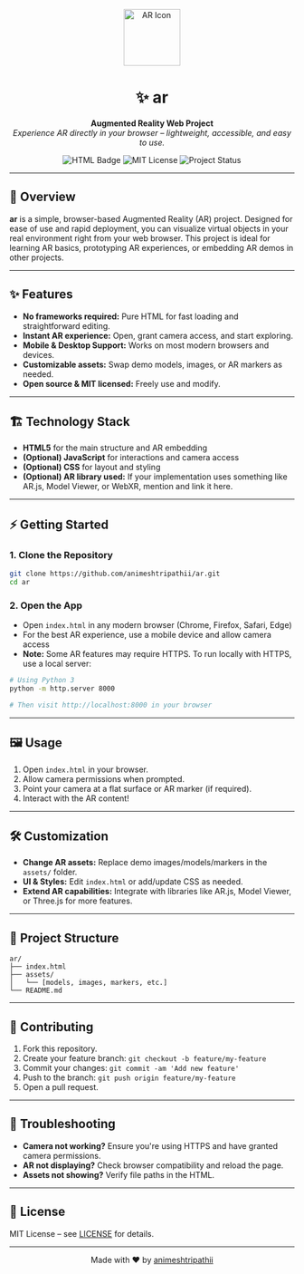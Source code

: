 <p align="center">
  <img src="https://img.icons8.com/ios-filled/100/000000/augmented-reality.png" alt="AR Icon" width="100"/>
</p>

<h1 align="center">✨ ar</h1>

<p align="center">
  <b>Augmented Reality Web Project</b><br>
  <i>Experience AR directly in your browser – lightweight, accessible, and easy to use.</i>
</p>

<p align="center">
  <img src="https://img.shields.io/badge/HTML-orange?logo=html5" alt="HTML Badge"/>
  <img src="https://img.shields.io/badge/License-MIT-blue.svg" alt="MIT License"/>
  <img src="https://img.shields.io/badge/Status-Active-brightgreen" alt="Project Status"/>
</p>

---

## 🚀 Overview

**ar** is a simple, browser-based Augmented Reality (AR) project. Designed for ease of use and rapid deployment, you can visualize virtual objects in your real environment right from your web browser. This project is ideal for learning AR basics, prototyping AR experiences, or embedding AR demos in other projects.

---

## ✨ Features

- **No frameworks required:** Pure HTML for fast loading and straightforward editing.
- **Instant AR experience:** Open, grant camera access, and start exploring.
- **Mobile & Desktop Support:** Works on most modern browsers and devices.
- **Customizable assets:** Swap demo models, images, or AR markers as needed.
- **Open source & MIT licensed:** Freely use and modify.

---

## 🏗️ Technology Stack

- **HTML5** for the main structure and AR embedding
- **(Optional) JavaScript** for interactions and camera access
- **(Optional) CSS** for layout and styling
- **(Optional) AR library used:** If your implementation uses something like AR.js, Model Viewer, or WebXR, mention and link it here.

---

## ⚡️ Getting Started

### 1. Clone the Repository

```bash
git clone https://github.com/animeshtripathii/ar.git
cd ar
```

### 2. Open the App

- Open `index.html` in any modern browser (Chrome, Firefox, Safari, Edge)
- For the best AR experience, use a mobile device and allow camera access
- **Note:** Some AR features may require HTTPS. To run locally with HTTPS, use a local server:

```bash
# Using Python 3
python -m http.server 8000

# Then visit http://localhost:8000 in your browser
```

---

## 🖼️ Usage

1. Open `index.html` in your browser.
2. Allow camera permissions when prompted.
3. Point your camera at a flat surface or AR marker (if required).
4. Interact with the AR content!

---

## 🛠️ Customization

- **Change AR assets:** Replace demo images/models/markers in the `assets/` folder.
- **UI & Styles:** Edit `index.html` or add/update CSS as needed.
- **Extend AR capabilities:** Integrate with libraries like AR.js, Model Viewer, or Three.js for more features.

---

## 📂 Project Structure

```
ar/
├── index.html
├── assets/
│   └── [models, images, markers, etc.]
└── README.md
```

---

## 🤝 Contributing

1. Fork this repository.
2. Create your feature branch: `git checkout -b feature/my-feature`
3. Commit your changes: `git commit -am 'Add new feature'`
4. Push to the branch: `git push origin feature/my-feature`
5. Open a pull request.

---

## 🐞 Troubleshooting

- **Camera not working?** Ensure you're using HTTPS and have granted camera permissions.
- **AR not displaying?** Check browser compatibility and reload the page.
- **Assets not showing?** Verify file paths in the HTML.

---

## 📄 License

MIT License – see [LICENSE](LICENSE) for details.

---

<p align="center">
  Made with ❤️ by <a href="https://github.com/animeshtripathii">animeshtripathii</a>
</p>
